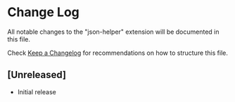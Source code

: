 # Change Log

All notable changes to the "json-helper" extension will be documented in this file.

Check [Keep a Changelog](http://keepachangelog.com/) for recommendations on how to structure this file.

## [Unreleased]

- Initial release
